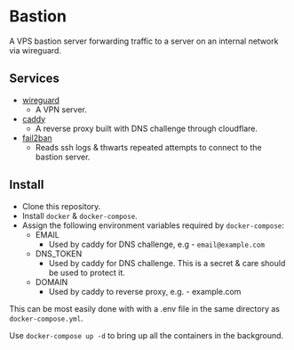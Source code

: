 # Bastion
A VPS bastion server forwarding traffic to a server on an internal network via
wireguard.

## Services
- [wireguard](https://www.wireguard.com/)
  * A VPN server.
- [caddy](https://caddyserver.com/)
  * A reverse proxy built with DNS challenge through cloudflare.
- [fail2ban](https://www.fail2ban.org)
  * Reads ssh logs & thwarts repeated attempts to connect to the bastion server.

## Install
- Clone this repository.
- Install `docker` & `docker-compose`.
- Assign the following environment variables required by `docker-compose`:
  * EMAIL
    + Used by caddy for DNS challenge, e.g - `email@example.com`
  * DNS_TOKEN
    + Used by caddy for DNS challenge. This is a secret & care should be used to
      protect it.
  * DOMAIN
    + Used by caddy to reverse proxy, e.g. - example.com

This can be most easily done with with a .env file in the same directory as
`docker-compose.yml`.

Use `docker-compose up -d` to bring up all the containers in the background.
